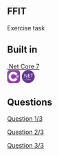 ## FFIT

Exercise task

## Built in

[.Net Core 7](https://dotnet.microsoft.com/en-us/download/dotnet/7.0)  
<span><img src="https://github.com/tandpfun/skill-icons/blob/main/icons/CS.svg" height="30px"> 
<span><span><img src="https://raw.githubusercontent.com/devicons/devicon/1119b9f84c0290e0f0b38982099a2bd027a48bf1/icons/dotnetcore/dotnetcore-original.svg" height="30px"> <span>

## **Questions**

[Question 1/3](https://github.com/moferr/FFIT/blob/master/FFIT.Service/String/StringService.cs)

[Question 2/3](https://github.com/moferr/FFIT/blob/master/FFIT.Service/MarkdownParser/MarkdownParser.cs)

[Question 3/3](https://github.com/moferr/FFIT/blob/master/Question3/Question3.md)

